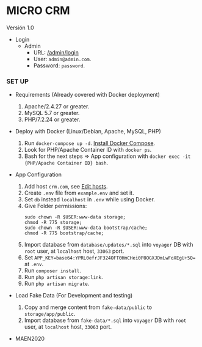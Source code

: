 # MICRO CRM

Versión 1.0
* Login
    - Admin
        * URL: [/admin/login](http://crm.com/public/admin/login)
        * User: `admin@admin.com`.
	    * Password: `password`.
### SET UP
* Requirements (Already covered with Docker deployment)
	1. Apache/2.4.27 or greater.
	2. MySQL 5.7 or greater.
	3. PHP/7.2.24 or greater.
* Deploy with Docker (Linux/Debian, Apache, MySQL, PHP)
    1. Run `docker-compose up -d`.
        [Install Docker Compose](https://docs.docker.com/compose/install/).
    2. Look for PHP/Apache Container ID with `docker ps`.
    3. Bash for the next steps => App configuration
        with `docker exec -it {PHP/Apache Container ID} bash`.
* App Configuration
    1. Add host `crm.com`,
        	see [Edit hosts](https://dinahosting.com/ayuda/como-modificar-el-fichero-hosts).
    2. Create `.env` file from `example.env` and set it.
	3. Set `db` instead `localhost` in `.env` while using Docker.
	4. Give Folder permissions:
	    ```
	    sudo chown -R $USER:www-data storage;
        chmod -R 775 storage;
        sudo chown -R $USER:www-data bootstrap/cache;
        chmod -R 775 bootstrap/cache;
	    ```
	7. Import database from `database/updates/*.sql` into `voyager` DB
        with `root` user, at `localhost` host, `33063` port.
    8. Set `APP_KEY=base64:YPRL0efrJF324OFT0HmCHei0P8OGXJDmLwFoXEgU+5Q=` at `.env`.
	9. Run `composer install`.
	10. Run `php artisan storage:link`.
	11. Run `php artisan migrate`.

* Load Fake Data (For Development and testing)
    1. Copy and merge content from `fake-data/public` to `storage/app/public`.
    2. Import database from `fake-data/*.sql` into `voyager` DB
            with `root` user, at `localhost` host, `33063` port.

* MAEN2020